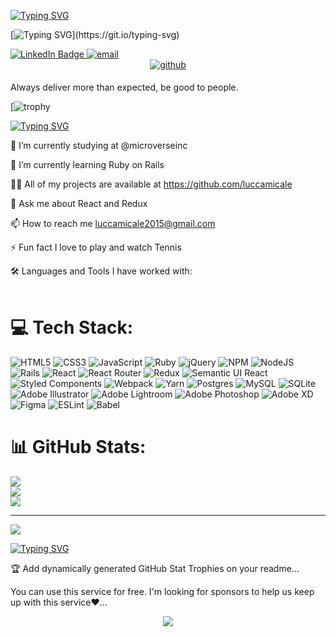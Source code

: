 [![Typing SVG](https://readme-typing-svg.demolab.com?font=Fira+Code&size=31&duration=1&pause=1000&color=29F71F&width=471&lines=Hi+%F0%9F%91%8B%2C+I'm+LUCCA+MICALE)](https://git.io/typing-svg)

[![Typing SVG](https://readme-typing-svg.demolab.com?font=Fira+Code&size=30&pause=1000&color=1DA9F7&center=true&vCenter=true&width=671&lines=++++++++++++++++++++Hello+Developers!!!)](https://git.io/typing-svg)


<div>
  <a href=https://www.linkedin.com/in/luccamicale/>
    <img src="https://img.shields.io/badge/LinkedIn-blue?style=for-the-badge&logo=linkedin&logoColor=white" alt="LinkedIn Badge"/>
  </a>
  <a href="luccamicale2015@gmail.com?subject=Feedback%20From%20Github&body=Hello," target="_blank">
    <img src="https://img.shields.io/badge/Gmail-D14836?style=for-the-badge&logo=gmail&logoColor=white" alt="email"/>
  </a>
</div>

<div align="center">
<a href="https://github.com/https://github.com/luccamicale" target="_blank">
<img src=https://img.shields.io/badge/github-%2324292e.svg?&style=for-the-badge&logo=github&logoColor=white alt=github style="margin-bottom: 5px;" />
</a>  
</div> 


Always deliver more than expected, be good to people.

[![trophy](https://github-profile-trophy.vercel.app/?username=ryo-ma&theme=algolia)

 
 [![Typing SVG](https://readme-typing-svg.demolab.com?font=Fira+Code&size=24&pause=1000&color=1FCEF7&width=435&lines=%F0%9F%93%96+About+me)](https://git.io/typing-svg)
                                                             

🔭 I’m currently studying at @microverseinc

🌱 I’m currently learning Ruby on Rails

👨‍💻 All of my projects are available at https://github.com/luccamicale

💬 Ask me about React and Redux 

📫 How to reach me luccamicale2015@gmail.com

⚡ Fun fact I love to play and watch Tennis


🛠️ Languages and Tools I have worked with:
<br>
<br>
# 💻 Tech Stack:
![HTML5](https://img.shields.io/badge/html5-%23E34F26.svg?style=for-the-badge&logo=html5&logoColor=white) ![CSS3](https://img.shields.io/badge/css3-%231572B6.svg?style=for-the-badge&logo=css3&logoColor=white) ![JavaScript](https://img.shields.io/badge/javascript-%23323330.svg?style=for-the-badge&logo=javascript&logoColor=%23F7DF1E) ![Ruby](https://img.shields.io/badge/ruby-%23CC342D.svg?style=for-the-badge&logo=ruby&logoColor=white) ![jQuery](https://img.shields.io/badge/jquery-%230769AD.svg?style=for-the-badge&logo=jquery&logoColor=white) ![NPM](https://img.shields.io/badge/NPM-%23000000.svg?style=for-the-badge&logo=npm&logoColor=white) ![NodeJS](https://img.shields.io/badge/node.js-6DA55F?style=for-the-badge&logo=node.js&logoColor=white) ![Rails](https://img.shields.io/badge/rails-%23CC0000.svg?style=for-the-badge&logo=ruby-on-rails&logoColor=white) ![React](https://img.shields.io/badge/react-%2320232a.svg?style=for-the-badge&logo=react&logoColor=%2361DAFB) ![React Router](https://img.shields.io/badge/React_Router-CA4245?style=for-the-badge&logo=react-router&logoColor=white) ![Redux](https://img.shields.io/badge/redux-%23593d88.svg?style=for-the-badge&logo=redux&logoColor=white) ![Semantic UI React](https://img.shields.io/badge/Semantic%20UI%20React-%2335BDB2.svg?style=for-the-badge&logo=SemanticUIReact&logoColor=white) ![Styled Components](https://img.shields.io/badge/styled--components-DB7093?style=for-the-badge&logo=styled-components&logoColor=white) ![Webpack](https://img.shields.io/badge/webpack-%238DD6F9.svg?style=for-the-badge&logo=webpack&logoColor=black) ![Yarn](https://img.shields.io/badge/yarn-%232C8EBB.svg?style=for-the-badge&logo=yarn&logoColor=white) ![Postgres](https://img.shields.io/badge/postgres-%23316192.svg?style=for-the-badge&logo=postgresql&logoColor=white) ![MySQL](https://img.shields.io/badge/mysql-%2300f.svg?style=for-the-badge&logo=mysql&logoColor=white) ![SQLite](https://img.shields.io/badge/sqlite-%2307405e.svg?style=for-the-badge&logo=sqlite&logoColor=white) ![Adobe Illustrator](https://img.shields.io/badge/adobeillustrator-%23FF9A00.svg?style=for-the-badge&logo=adobeillustrator&logoColor=white) ![Adobe Lightroom](https://img.shields.io/badge/Adobe%20Lightroom-31A8FF.svg?style=for-the-badge&logo=Adobe%20Lightroom&logoColor=white) ![Adobe Photoshop](https://img.shields.io/badge/adobephotoshop-%2331A8FF.svg?style=for-the-badge&logo=adobephotoshop&logoColor=white) ![Adobe XD](https://img.shields.io/badge/Adobe%20XD-470137?style=for-the-badge&logo=Adobe%20XD&logoColor=#FF61F6) 	![Figma](https://img.shields.io/badge/figma-%23F24E1E.svg?style=for-the-badge&logo=figma&logoColor=white) ![ESLint](https://img.shields.io/badge/ESLint-4B3263?style=for-the-badge&logo=eslint&logoColor=white) ![Babel](https://img.shields.io/badge/Babel-F9DC3e?style=for-the-badge&logo=babel&logoColor=black)


# 📊 GitHub Stats:
![](https://github-readme-stats.vercel.app/api?username=Luccamicale&theme=onedark&hide_border=false&include_all_commits=true&count_private=false)<br/>
![](https://github-readme-streak-stats.herokuapp.com/?user=Luccamicale&theme=onedark&hide_border=false)<br/>
![](https://github-readme-stats.vercel.app/api/top-langs/?username=Luccamicale&theme=onedark&hide_border=false&include_all_commits=true&count_private=false&layout=compact)

---
[![](https://visitcount.itsvg.in/api?id=Luccamicale&icon=0&color=0)](https://visitcount.itsvg.in)

<!-- Proudly created with GPRM ( https://gprm.itsvg.in ) -->




[![Typing SVG](https://readme-typing-svg.demolab.com?font=Fira+Code&pause=1000&color=F71A6E&width=435&lines=GitHub+Profile+Trophy)](https://git.io/typing-svg)

🏆 Add dynamically generated GitHub Stat Trophies on your readme...

You can use this service for free. I'm looking for sponsors to help us keep up with this service❤️...

<div align="center">
<img src="https://komarev.com/ghpvc/?username=luccamicale&&style=flat-square" align="center" />
</div>

